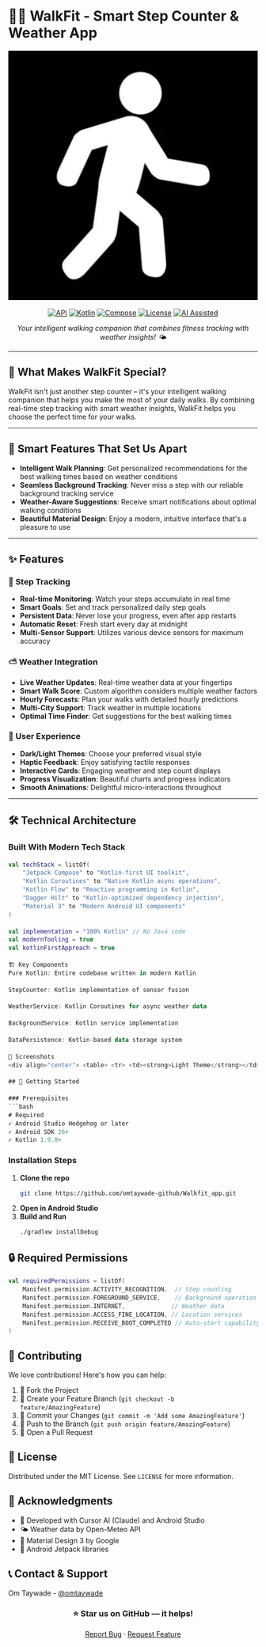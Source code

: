 # 🚶‍♂️ WalkFit - Smart Step Counter & Weather App

<div align="center">

![WalkFit Banner](app/src/main/ic_launcher-playstore.png)

[![API](https://img.shields.io/badge/API-26%2B-brightgreen.svg)](https://android-arsenal.com/api?level=26)
[![Kotlin](https://img.shields.io/badge/Kotlin-1.9.0-blue.svg)](https://kotlinlang.org)
[![Compose](https://img.shields.io/badge/Compose-1.5.0-orange.svg)](https://developer.android.com/jetpack/compose)
[![License](https://img.shields.io/badge/License-MIT-green.svg)](LICENSE)
[![AI Assisted](https://img.shields.io/badge/AI%20Assisted-Claudeau%20%2B%20Cursor-blueviolet.svg)](https://cursor.sh)

*Your intelligent walking companion that combines fitness tracking with weather insights! 🌤️*

</div>

---

## 🌟 What Makes WalkFit Special?

WalkFit isn't just another step counter – it's your intelligent walking companion that helps you make the most of your daily walks. By combining real-time step tracking with smart weather insights, WalkFit helps you choose the perfect time for your walks.

---

## 🎯 Smart Features That Set Us Apart

- **Intelligent Walk Planning**: Get personalized recommendations for the best walking times based on weather conditions  
- **Seamless Background Tracking**: Never miss a step with our reliable background tracking service  
- **Weather-Aware Suggestions**: Receive smart notifications about optimal walking conditions  
- **Beautiful Material Design**: Enjoy a modern, intuitive interface that's a pleasure to use  

---


## ✨ Features

### 🦶 Step Tracking
- **Real-time Monitoring**: Watch your steps accumulate in real time  
- **Smart Goals**: Set and track personalized daily step goals  
- **Persistent Data**: Never lose your progress, even after app restarts  
- **Automatic Reset**: Fresh start every day at midnight  
- **Multi-Sensor Support**: Utilizes various device sensors for maximum accuracy  

### ⛅ Weather Integration
- **Live Weather Updates**: Real-time weather data at your fingertips  
- **Smart Walk Score**: Custom algorithm considers multiple weather factors  
- **Hourly Forecasts**: Plan your walks with detailed hourly predictions  
- **Multi-City Support**: Track weather in multiple locations  
- **Optimal Time Finder**: Get suggestions for the best walking times  

### 🎨 User Experience
- **Dark/Light Themes**: Choose your preferred visual style  
- **Haptic Feedback**: Enjoy satisfying tactile responses  
- **Interactive Cards**: Engaging weather and step count displays  
- **Progress Visualization**: Beautiful charts and progress indicators  
- **Smooth Animations**: Delightful micro-interactions throughout  

---

## 🛠️ Technical Architecture

### Built With Modern Tech Stack
```kotlin
val techStack = listOf(
    "Jetpack Compose" to "Kotlin-first UI toolkit",
    "Kotlin Coroutines" to "Native Kotlin async operations",
    "Kotlin Flow" to "Reactive programming in Kotlin",
    "Dagger Hilt" to "Kotlin-optimized dependency injection",
    "Material 3" to "Modern Android UI components"
)

val implementation = "100% Kotlin" // No Java code
val modernTooling = true
val kotlinFirstApproach = true

🏗️ Key Components
Pure Kotlin: Entire codebase written in modern Kotlin

StepCounter: Kotlin implementation of sensor fusion

WeatherService: Kotlin Coroutines for async weather data

BackgroundService: Kotlin service implementation

DataPersistence: Kotlin-based data storage system

📱 Screenshots
<div align="center"> <table> <tr> <td><strong>Light Theme</strong></td> <td><strong>Dark Theme</strong></td> </tr> <tr> <td> <img src="app/src/main/assets/screenshots/light.jpeg" alt="Light Theme" width="300"/> </td> <td> <img src="app/src/main/assets/screenshots/dark.jpeg" alt="Dark Theme" width="300"/> </td> </tr> </table> </div>

## 🚀 Getting Started

### Prerequisites
```bash
# Required
✓ Android Studio Hedgehog or later
✓ Android SDK 26+
✓ Kotlin 1.9.0+
```

### Installation Steps
1. **Clone the repo**
   ```bash
   git clone https://github.com/omtaywade-github/Walkfit_app.git
   ```
2. **Open in Android Studio**
3. **Build and Run**
   ```bash
   ./gradlew installDebug
   ```

## 🔒 Required Permissions

```kotlin
val requiredPermissions = listOf(
    Manifest.permission.ACTIVITY_RECOGNITION,  // Step counting
    Manifest.permission.FOREGROUND_SERVICE,    // Background operation
    Manifest.permission.INTERNET,             // Weather data
    Manifest.permission.ACCESS_FINE_LOCATION, // Location services
    Manifest.permission.RECEIVE_BOOT_COMPLETED // Auto-start capability
)
```

## 🤝 Contributing

We love contributions! Here's how you can help:

1. 🍴 Fork the Project
2. 🔨 Create your Feature Branch (`git checkout -b feature/AmazingFeature`)
3. 💾 Commit your Changes (`git commit -m 'Add some AmazingFeature'`)
4. 📡 Push to the Branch (`git push origin feature/AmazingFeature`)
5. 🎉 Open a Pull Request

## 📝 License

Distributed under the MIT License. See `LICENSE` for more information.

## 🎉 Acknowledgments

- 🤖 Developed with Cursor AI (Claude) and Android Studio
- 🌤️ Weather data by Open-Meteo API
- 🎨 Material Design 3 by Google
- 📱 Android Jetpack libraries

## 📞 Contact & Support

Om Taywade - [@omtaywade](https://github.com/omtaywade-github)

<div align="center">

### ⭐ Star us on GitHub — it helps!

[Report Bug](https://github.com/omtaywade-github/Walkfit_app/issues) · [Request Feature](https://github.com/omtaywade-github/Walkfit_app/issues)

</div> 
